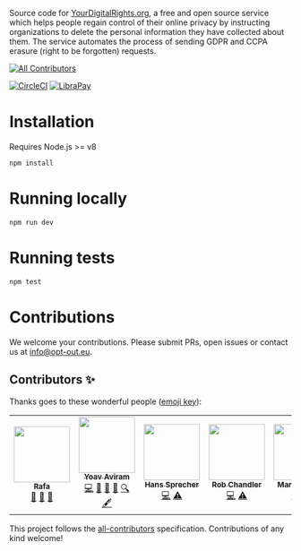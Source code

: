 Source code for [YourDigitalRights.org](https://yourdigitalrights.org/), a free and open source service which helps people regain control of their online privacy by instructing organizations to delete the personal information they have collected about them. The service automates the process of sending GDPR and CCPA erasure (right to be forgotten) requests.
<!-- ALL-CONTRIBUTORS-BADGE:START - Do not remove or modify this section -->
[![All Contributors](https://img.shields.io/badge/all_contributors-2-orange.svg?style=flat-square)](#contributors-)
<!-- ALL-CONTRIBUTORS-BADGE:END -->

[![CircleCI](https://circleci.com/gh/your-digital-rights/yourdigitalrights.org.svg?style=svg)](https://app.circleci.com/pipelines/github/your-digital-rights)
[![LibraPay](https://img.shields.io/liberapay/patrons/YourDigitalRights.org.svg?logo=liberapay)](https://liberapay.com/YourDigitalRights.org/donate)

# Installation

Requires Node.js >= v8

`npm install`

# Running locally

`npm run dev`

# Running tests

`npm test`

# Contributions
We welcome your contributions. Please submit PRs, open issues or contact us at info@opt-out.eu.

## Contributors ✨

Thanks goes to these wonderful people ([emoji key](https://allcontributors.org/docs/en/emoji-key)):

<!-- ALL-CONTRIBUTORS-LIST:START - Do not remove or modify this section -->
<!-- prettier-ignore-start -->
<!-- markdownlint-disable -->
<table>
  <tr>
    <td align="center"><a href="https://github.com/roughprada"><img src="https://avatars.githubusercontent.com/u/5957010?v=4?s=100" width="100px;" alt=""/><br /><sub><b>Rafa</b></sub></a><br /><a href="#ideas-roughprada" title="Ideas, Planning, & Feedback">🤔</a> <a href="#design-roughprada" title="Design">🎨</a> <a href="#userTesting-roughprada" title="User Testing">📓</a></td>
    <td align="center"><a href="https://yourdigitalrights.org"><img src="https://avatars.githubusercontent.com/u/537092?v=4?s=100" width="100px;" alt=""/><br /><sub><b>Yoav Aviram</b></sub></a><br /><a href="https://github.com/your-digital-rights/yourdigitalrights.org/commits?author=yoavaviram" title="Code">💻</a> <a href="https://github.com/your-digital-rights/yourdigitalrights.org/pulls?q=is%3Apr+reviewed-by%3Ayoavaviram" title="Reviewed Pull Requests">👀</a> <a href="#projectManagement-yoavaviram" title="Project Management">📆</a> <a href="#ideas-yoavaviram" title="Ideas, Planning, & Feedback">🤔</a> <a href="#fundingFinding-yoavaviram" title="Funding Finding">🔍</a> <a href="#content-yoavaviram" title="Content">🖋</a></td>
    <td align="center"><a href="http://hanssprecher.com"><img src="https://avatars.githubusercontent.com/u/258820?v=4?s=100" width="100px;" alt=""/><br /><sub><b>Hans Sprecher</b></sub></a><br /><a href="https://github.com/your-digital-rights/yourdigitalrights.org/commits?author=honzie" title="Code">💻</a> <a href="https://github.com/your-digital-rights/yourdigitalrights.org/commits?author=honzie" title="Tests">⚠️</a></td>
    <td align="center"><a href="https://github.com/robwebdev"><img src="https://avatars.githubusercontent.com/u/1155270?v=4?s=100" width="100px;" alt=""/><br /><sub><b>Rob Chandler</b></sub></a><br /><a href="https://github.com/your-digital-rights/yourdigitalrights.org/commits?author=robwebdev" title="Code">💻</a> <a href="https://github.com/your-digital-rights/yourdigitalrights.org/commits?author=robwebdev" title="Tests">⚠️</a></td>
    <td align="center"><a href="https://github.com/limptwiglet"><img src="https://avatars.githubusercontent.com/u/25396?v=4?s=100" width="100px;" alt=""/><br /><sub><b>Mark Gerrard</b></sub></a><br /><a href="https://github.com/your-digital-rights/yourdigitalrights.org/commits?author=limptwiglet" title="Code">💻</a> <a href="https://github.com/your-digital-rights/yourdigitalrights.org/commits?author=limptwiglet" title="Tests">⚠️</a></td>
  </tr>
</table>

<!-- markdownlint-restore -->
<!-- prettier-ignore-end -->

<!-- ALL-CONTRIBUTORS-LIST:END -->

This project follows the [all-contributors](https://github.com/all-contributors/all-contributors) specification. Contributions of any kind welcome!